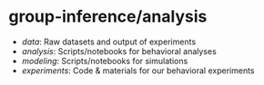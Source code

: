 # group-inference/analysis

* *data*: Raw datasets and output of experiments
* *analysis*: Scripts/notebooks for behavioral analyses
* *modeling*: Scripts/notebooks for simulations
* *experiments*: Code & materials for our behavioral experiments
